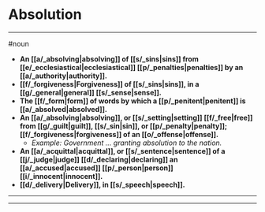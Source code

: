 # Absolution
---
#noun
- **An [[a/_absolving|absolving]] of [[s/_sins|sins]] from [[e/_ecclesiastical|ecclesiastical]] [[p/_penalties|penalties]] by an [[a/_authority|authority]].**
- **[[f/_forgiveness|Forgiveness]] of [[s/_sins|sins]], in a [[g/_general|general]] [[s/_sense|sense]].**
- **The [[f/_form|form]] of words by which a [[p/_penitent|penitent]] is [[a/_absolved|absolved]].**
- **An [[a/_absolving|absolving]], or [[s/_setting|setting]] [[f/_free|free]] from [[g/_guilt|guilt]], [[s/_sin|sin]], or [[p/_penalty|penalty]]; [[f/_forgiveness|forgiveness]] of an [[o/_offense|offense]].**
	- _Example: Government ... granting absolution to the nation._
- **An [[a/_acquittal|acquittal]], or [[s/_sentence|sentence]] of a [[j/_judge|judge]] [[d/_declaring|declaring]] an [[a/_accused|accused]] [[p/_person|person]] [[i/_innocent|innocent]].**
- **[[d/_delivery|Delivery]], in [[s/_speech|speech]].**
---
---
